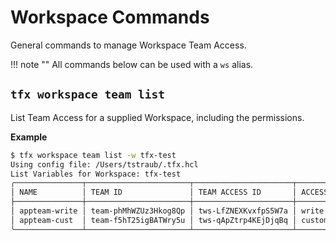# Workspace Commands

General commands to manage Workspace Team Access.

!!! note ""
    All commands below can be used with a `ws` alias.

## `tfx workspace team list`

List Team Access for a supplied Workspace, including the permissions.

**Example**

```sh
$ tfx workspace team list -w tfx-test          
Using config file: /Users/tstraub/.tfx.hcl
List Variables for Workspace: tfx-test
╭───────────────┬───────────────────────┬──────────────────────┬─────────────┬───────┬───────────────────┬────────────────┬───────────┬───────────┬────────────────╮
│ NAME          │ TEAM ID               │ TEAM ACCESS ID       │ ACCESS TYPE │ RUNS  │ WORKSPACE LOCKING │ SENTINEL MOCKS │ RUN TASKS │ VARIABLES │ STATE VERSIONS │
├───────────────┼───────────────────────┼──────────────────────┼─────────────┼───────┼───────────────────┼────────────────┼───────────┼───────────┼────────────────┤
│ appteam-write │ team-phMhWZUz3Hkog8Qp │ tws-LfZNEXKvxfpS5W7a │ write       │ apply │ true              │ read           │ false     │ write     │ write          │
│ appteam-cust  │ team-f5hT25igBATWry5u │ tws-qApZtrp4KEjDjqBq │ custom      │ read  │ true              │ read           │ false     │ none      │ none           │
╰───────────────┴───────────────────────┴──────────────────────┴─────────────┴───────┴───────────────────┴────────────────┴───────────┴───────────┴────────────────╯
```
